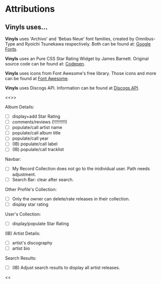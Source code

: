 # Attributions

## Vinyls uses... 
  
**Vinyls** uses 'Archivo' and 'Bebas Neue' font families, created by Omnibus-Type and Ryoichi Tsunekawa respectively. 
Both can be found at: [Google Fonts](https://fonts.google.com/share?selection.family=Archivo%7CBebas%20Neue).

**Vinyls** uses an Pure CSS Star Rating Widget by James Barnett. 
Original source code can be found at: [Codepen](https://codepen.io/jamesbarnett/pen/najzYK).

**Vinyls** uses icons from Font Awesome's free library. 
Those icons and more can be found at [Font Awesome](https://fontawesome.com/).



**Vinyls** uses Discogs API.
Information can be found at [Discogs API](https://www.discogs.com/developers).

<<<FUNCTIONALITY TO-D0:>>>

Album Details:
- [ ] display+add Star Rating
- [ ] comments/reviews (!!!!!!!!!!)
- [ ] populate/call artist name
- [ ] populate/call album title
- [ ] populate/call year
- [ ] (IB) populate/call label
- [ ] (IB) populate/call tracklist

Navbar:
- [ ] My Record Collection does not go to the inidividual user. Path needs adjustment.
- [ ] Search Bar: clear after search. 
  
Other Profile's Collection:
- [ ] Only the owner can delete/rate releases in their collection.
- [ ] display star rating

User's Collection:
- [ ] display/populate Star Rating

(IB) Artist Details:
- [ ] artist's discography
- [ ] artist bio

Search Results:
- [ ] (IB) Adjust search results to display all artist releases.


<<<STYLE TO-DO:>>>
Album Details:
>>>>div 1: cover-display
- [ ] (IB) gray design back bar
- [ ] reviews-display row not centered?
- [ ] need to make font responsive
     
User's Collection:
>>>>header:
- [ ] avatar       
- [ ] star-rating

Profiles:
- [ ] style names the same as User Collection and Search Results
- [ ] display avatars instead of results


BUGS:
Heroku:
    - current deployment wont let me create a new account. giving me a "not found" upon signing up?? Believe Front End and Back end cant communicate.
